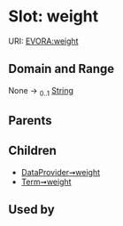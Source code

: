 
# Slot: weight



URI: [EVORA:weight](https://evora-project.eu/weight)


## Domain and Range

None &#8594;  <sub>0..1</sub> [String](types/String.md)

## Parents


## Children

 *  [DataProvider➞weight](DataProvider_weight.md)
 *  [Term➞weight](Term_weight.md)

## Used by

